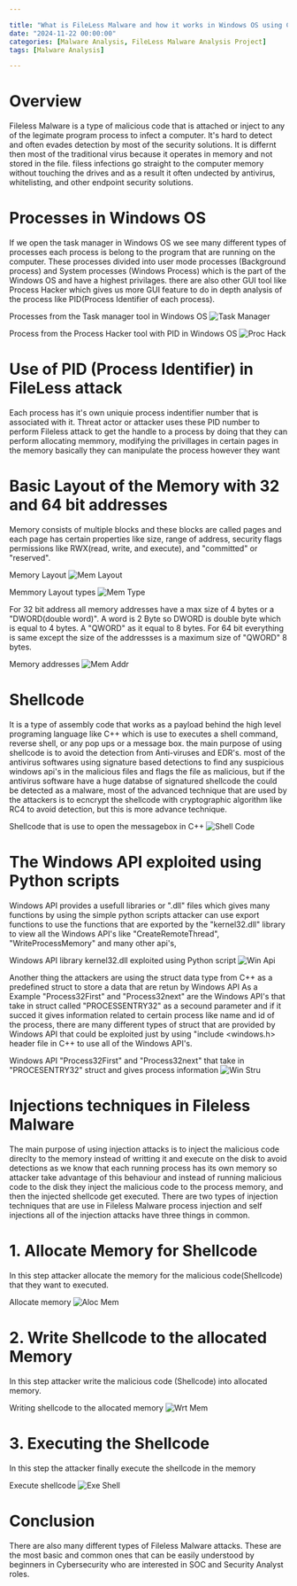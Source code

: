 ```yaml
---

title: "What is FileLess Malware and how it works in Windows OS using C++"
date: "2024-11-22 00:00:00"
categories: [Malware Analysis, FileLess Malware Analysis Project]
tags: [Malware Analysis]

---
```


# Overview

Fileless Malware is a type of malicious code that is attached or inject to any of the legimate program process to infect a computer. It's hard to detect and often evades detection by most of the security solutions. It is differnt then most of the traditional virus because it operates in memory and not stored in the file. filess infections go straight to the computer memory without touching the drives and as a result it often undected by antivirus, whitelisting, and other endpoint security solutions.


# Processes in Windows OS

If we open the task manager in Windows OS we see many different types of processes each process is belong to the program that are running on the computer. These processes divided into user mode processes (Background process) and System processes (Windows Process) which is the part of the Windows OS and have a highest privilages. there are also other GUI tool like Process Hacker which gives us more GUI feature to do in depth analysis of the process like PID(Process Identifier of each process).


Processes from the Task manager tool in Windows OS 
![Task Manager](assets/img/filelessmal/taskmanag.png)

 Process from the Process Hacker tool with PID in Windows OS
![Proc Hack](assets/img/filelessmal/prochackpid.png)

# Use of PID (Process Identifier) in FileLess attack

Each process has it's own uniquie process indentifier number that is associated with it. Threat actor or attacker uses these PID number to perform Fileless attack to get the handle to a process by doing that they can perform allocating memmory, modifying the privillages in certain pages in the memory basically they can manipulate the process however they want


# Basic Layout of the Memory with 32 and 64 bit addresses   

Memory consists of multiple blocks and these blocks are called pages and each page has certain properties like size, range of address, security flags permissions like RWX(read, write, and execute), and "committed" or "reserved".

Memory Layout
![Mem Layout](assets/img/filelessmal/memlayout.png)

Memmory Layout types
![Mem Type](assets/img/filelessmal/memaddtype.png)

For 32 bit address all memory addresses have a max size of 4 bytes or a "DWORD(double word)". A word is 2 Byte so DWORD is double byte which is equal to 4 bytes. A "QWORD" as it equal to 8 bytes. For 64 bit everything is same except the size of the addressses is a maximum size of "QWORD" 8 bytes.  

Memory addresses
![Mem Addr](assets/img/filelessmal/memaddr.png)

# Shellcode

It is a type of assembly code that works as a payload behind the high level programing language like C++ which is use to executes a shell command, reverse shell, or any pop ups or a message box. the main purpose of using shellcode is to avoid the detection from Anti-viruses and EDR's. most of the antivirus softwares using signature based detections to find any suspicious windows api's in the malicious files and flags the file as malicious, but
if the antivirus software have a huge databse of signatured shellcode the could be detected as a malware, most of the advanced technique that are used by the attackers is to ecncrypt the shellcode with cryptographic algorithm like RC4 to avoid detection, but this is more advance technique. 

Shellcode that is use to open the messagebox in C++
![Shell Code](assets/img/filelessmal/shellcodeC.png)

# The Windows API exploited using Python scripts

Windows API provides a usefull libraries or ".dll" files which gives many functions by using the simple python scripts attacker can use export functions to use the functions that are exported by the "kernel32.dll" library to view all the Windows API's like "CreateRemoteThread", "WriteProcessMemory" and many other api's, 

Windows API library kernel32.dll exploited using Python script
![Win Api](assets/img/filelessmal/windowsapipyhtscr.png)

Another thing the attackers are using the struct data type from C++ as a predefined struct to store a data that are retun by Windows API
As a Example "Process32First" and "Process32next" are the Windows API's that take in struct called "PROCESSENTRY32" as a secound parameter and if it succed it gives information related to certain process like name and id of the process, there are many different types of struct that are provided by Windows API that could be exploited just by using "include <windows.h> header file in C++ to use all of the Windows API's.


Windows API "Process32First" and "Process32next" that take in "PROCESENTRY32" struct and gives process information
![Win Stru](assets/img/filelessmal/Windowsstructapi.png)

# Injections techniques in Fileless Malware

The main purpose of using injection attacks is to inject the malicious code direclty to the memory instead of writting it and execute on the disk to avoid detections as we know that each running process has its own memory so attacker take advantage of this behaviour and instead of running malicious code to the disk they inject the malicious code to the process memory, and then the injected shellcode get executed. There are two types of injection techniques that are use in Fileless Malware process injection and self injections all of the injection attacks have three things in common.

# 1. Allocate Memory for Shellcode

In this step attacker allocate the memory for the malicious code(Shellcode) that they want to executed.

Allocate memory
![Aloc Mem](assets/img/filelessmal/allocatememshell.png)

# 2. Write Shellcode to the allocated Memory

In this step attacker write the malicious code (Shellcode) into allocated memory.

Writing shellcode to the allocated memory
![Wrt Mem](assets/img/filelessmal/writeshellcode.png)

# 3. Executing the Shellcode

In this step the attacker finally execute the shellcode in the memory

Execute shellcode
![Exe Shell](assets/img/filelessmal/execshellcode.png)


# Conclusion

There are also many different types of Fileless Malware attacks. These are the most basic and common ones that can be easily understood by beginners in Cybersecurity who are interested in SOC and Security Analyst roles.